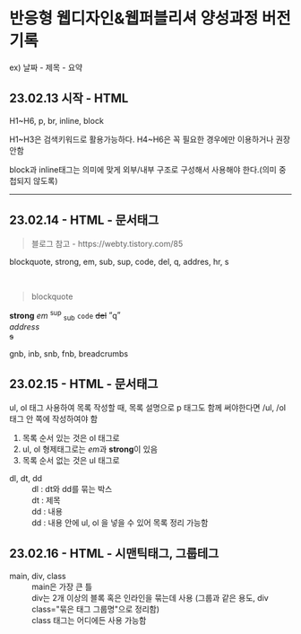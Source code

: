 <h1>반응형 웹디자인&웹퍼블리셔 양성과정 버전기록</h1>
<p>ex) 날짜 - 제목 - 요약</p>
<h2>23.02.13 시작 - HTML</h2>
<p>H1~H6, p, br, inline, block</p>
<p>H1~H3은 검색키워드로 활용가능하다. H4~H6은 꼭 필요한 경우에만 이용하거나 권장안함</p>
<p>block과 inline태그는 의미에 맞게 외부/내부 구조로 구성해서 사용해야 한다.(의미 중첩되지 않도록)</p>
<hr>
<h2>23.02.14 - HTML - 문서태그</h2>
<blockquote cite="https://webty.tistory.com/85">블로그 참고 - https://webty.tistory.com/85</blockquote>
<p>blockquote, strong, em, sub, sup, code, del, q, addres, hr, s</p>
<p><br><blockquote>blockquote</blockquote> <strong>strong</strong> <em>em</em> <sup>sup</sup> <sub>sub</sub> <code>code</code> <del>del</del> <q>q</q> <address>address</address> <s>s</s> </p>
<p>gnb, inb, snb, fnb, breadcrumbs</p>
<h2>23.02.15 - HTML - 문서태그</h2>
<p>ul, ol 태그 사용하여 목록 작성할 때, 목록 설명으로 p 태그도 함께 써야한다면 /ul, /ol 태그 안 쪽에 작성하여야 함</p>
<ol>
  <li>목록 순서 있는 것은 ol 태그로</li>
  <li>ul, ol 형제태그로는 <em>em</em>과 <strong>strong</strong>이 있음</li>
  <li>목록 순서 없는 것은 ul 태그로</li>
</ol>
<dl>
  <dt>dl, dt, dd</dt>
  <dd>dl : dt와 dd를 묶는 박스</dd>
  <dd>dt : 제목</dd>
  <dd>dd : 내용</dd>
  <dd>dd : 내용 안에 ul, ol 을 넣을 수 있어 목록 정리 가능함</dd>
</dl>
<div class="study">
  <h2>23.02.16 - HTML - 시맨틱태그, 그룹테그</h2>
  <dl>
    <dt>main, div, class</dt>
    <dd>main은 가장 큰 틀</dd>
    <dd>div는 2개 이상의 블록 혹은 인라인을 묶는데 사용 (그룹과 같은 용도, div class="묶은 태그 그룹명"으로 정리함)</dd>
    <dd>class 태그는 어디에든 사용 가능함</dd>
  </dl>
</div>
